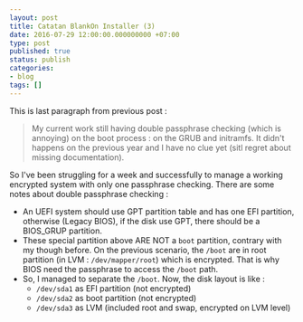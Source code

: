 ```yaml
---
layout: post
title: Catatan BlankOn Installer (3)
date: 2016-07-29 12:00:00.000000000 +07:00
type: post
published: true
status: publish
categories:
- blog
tags: []
---
```


This is last paragraph from previous post :

> My current work still having double passphrase checking (which is annoying) on the boot process : on the GRUB and initramfs. It didn't happens on the previous year and I have no clue yet (sitl regret about missing documentation).

So I've been struggling for a week and successfully to manage a working encrypted system with only one passphrase checking. There are some notes about double passphrase checking :

- An UEFI system should use GPT partition table and has one EFI partition, otherwise (Legacy BIOS), if the disk use GPT, there should be a BIOS_GRUP partition.
- These special partition above ARE NOT a `boot` partition, contrary with my though before. On the previous scenario, the `/boot` are in root partition (in LVM : `/dev/mapper/root`) which is encrypted. That is why BIOS need the passphrase to access the `/boot` path.
- So, I managed to separate the `/boot`. Now, the disk layout is like :
  - `/dev/sda1` as EFI partition (not encrypted)
  - `/dev/sda2` as boot partition (not encrypted)
  - `/dev/sda3` as LVM (included root and swap, encrypted on LVM level)
